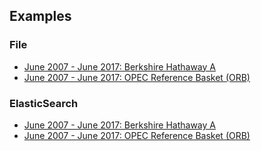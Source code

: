 ## Examples

### File
- [June 2007 - June 2017: Berkshire Hathaway A](file/06_2007-06_2017-brk_a.md)
- [June 2007 - June 2017: OPEC Reference Basket (ORB)](file/06_2007-06_2017-orb.md)

### ElasticSearch
- [June 2007 - June 2017: Berkshire Hathaway A](es/06_2007-06_2017-brk_a.md)
- [June 2007 - June 2017: OPEC Reference Basket (ORB)](es/06_2007-06_2017-orb.md)
